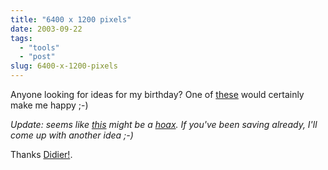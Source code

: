 ```yaml
---
title: "6400 x 1200 pixels"
date: 2003-09-22
tags: 
  - "tools"
  - "post"
slug: 6400-x-1200-pixels
---
```


Anyone looking for ideas for my birthday? One of [these](http://www.go-l.com/monitors/) would certainly make me happy ;-)

_Update: seems like [this](http://plex.us/outbursts/liebermann.html) might be a [hoax](http://www.forbes.com/2003/09/24/cx_ah_0924tentech.html). If you've been saving already, I'll come up with another idea ;-)_

Thanks [Didier!](http://counter.li.org/cgi-bin/runscript/display-person.cgi?user=323421).

